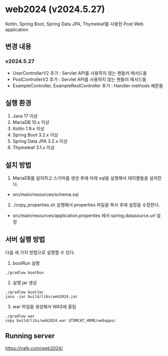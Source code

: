 # web2024 (v2024.5.27)

Kotlin, Spring Boot, Spring Data JPA, Thymeleaf를 사용한 Post Web application

## 변경 내용

### v2024.5.27
- UserControllerV2 추가 : Servlet API를 사용하지 않는 핸들러 메서드들
- PostControllerV2 추가 : Servlet API를 사용하지 않는 핸들러 메서드들
- ExampleController, ExampleRestController 추가 : Handler methods 예문들

## 실행 환경

1. Java 17 이상
2. MariaDB 10.x 이상
3. Kotlin 1.9.x 이상
4. Spring Boot 3.2.x 이상
5. Spring Data JPA 3.2.x  이상
6. Thymeleaf 3.1.x 이상

## 설치 방법

1. MariaDB를 설치하고 스키마를 생성 후에 아래 sql을 실행해서 테이블들을 설치한다.
  - src/main/resources/schema.sql
2. ./copy_properties.sh 실행해서 properties 파일을 복사 후에 설정을 수정한다.
  - src/main/resources/application.properties 에서 spring.datasource.url 설정

## 서버 실행 방법

다음 세 가지 방법으로 실행할 수 있다.

1. bootRun 실행

```
./gradlew bootRun
```

2. 실행 jar 생성

```
./gradlew bootJar
java -jar build/libs/web2024.jar
```

3. war 파일을 생성해서 WAS에 올림

```
./gradlew war
copy build/libs/web2024.war $TOMCAT_HOME/webapps/
```

## Running server

https://irafe.com/web2024/

